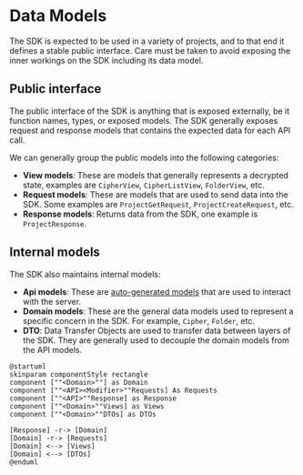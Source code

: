 # Data Models

The SDK is expected to be used in a variety of projects, and to that end it defines a stable public
interface. Care must be taken to avoid exposing the inner workings on the SDK including its data
model.

## Public interface

The public interface of the SDK is anything that is exposed externally, be it function names, types,
or exposed models. The SDK generally exposes request and response models that contains the expected
data for each API call.

We can generally group the public models into the following categories:

- **View models**: These are models that generally represents a decrypted state, examples are
  `CipherView`, `CipherListView`, `FolderView`, etc.
- **Request models**: These are models that are used to send data into the SDK. Some examples are
  `ProjectGetRequest`, `ProjectCreateRequest`, etc.
- **Response models**: Returns data from the SDK, one example is `ProjectResponse`.

## Internal models

The SDK also maintains internal models:

- **Api models**: These are [auto-generated models](./server-bindings.md) that are used to interact
  with the server.
- **Domain models**: These are the general data models used to represent a specific concern in the
  SDK. For example, `Cipher`, `Folder`, etc.
- **DTO**: Data Transfer Objects are used to transfer data between layers of the SDK. They are
  generally used to decouple the domain models from the API models.

```kroki type=plantuml
@startuml
skinparam componentStyle rectangle
component [""<Domain>""] as Domain
component [""<API><Modifier>""Requests] As Requests
component [""<API>""Response] as Response
component [""<Domain>""Views] as Views
component [""<Domain>""DTOs] as DTOs

[Response] -r-> [Domain]
[Domain] -r-> [Requests]
[Domain] <--> [Views]
[Domain] <--> [DTOs]
@enduml
```
